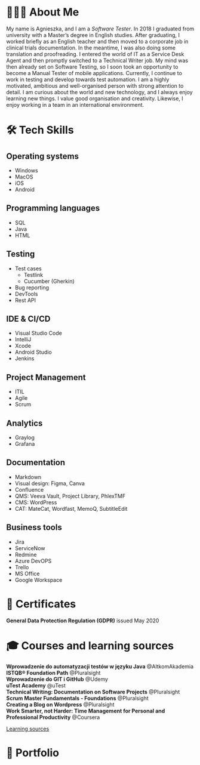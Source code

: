 # 👩🏻‍💻 About Me
My name is Agnieszka, and I am a *Software Tester*. In 2018 I graduated from university with a Master’s degree in English studies. After graduating, I worked briefly as an English teacher and then moved to a corporate job in clinical trials documentation. In the meantime, I was also doing some translation and proofreading. I entered the world of IT as a Service Desk Agent and then promptly switched to a Technical Writer job. My mind was then already set on Software Testing, so I soon took an opportunity to become a Manual Tester of mobile applications. Currently, I continue to work in testing and develop towards test automation. I am a highly motivated, ambitious and well-organised person with strong attention to detail. I am curious about the world and new technology, and I always enjoy learning new things. I value good organisation and creativity. Likewise, I enjoy working in a team in an international environment.

# 🛠️ Tech Skills
## Operating systems
* Windows
* MacOS
* iOS
* Android
## Programming languages
* SQL
* Java
* HTML
## Testing
* Test cases
	* Testlink
	* Cucumber (Gherkin)
* Bug reporting
* DevTools
* Rest API
## IDE & CI/CD 
* Visual Studio Code
* IntelliJ
* Xcode
* Android Studio
* Jenkins
## Project Management
* ITIL
* Agile
* Scrum
## Analytics
* Graylog
* Grafana
## Documentation
* Markdown
* Visual design: Figma, Canva
* Confluence
* QMS: Veeva Vault, Project Library, PhlexTMF
* CMS: WordPress
* CAT: MateCat, Wordfast, MemoQ, SubtitleEdit
## Business tools
* Jira
* ServiceNow
* Redmine
* Azure DevOPS
* Trello
* MS Office
* Google Workspace

# 📜 Certificates
**General Data Protection Regulation (GDPR)** issued May 2020

# 🎓 Courses and learning sources
**Wprowadzenie do automatyzacji testów w języku Java** @AltkomAkademia\
**ISTQB® Foundation Path** @Pluralsight\
**Wprowadzenie do GIT i GitHub** @Udemy\
**uTest Academy** @uTest\
**Technical Writing: Documentation on Software Projects** @Pluralsight\
**Scrum Master Fundamentals - Foundations** @Pluralsight\
**Creating a Blog on Wordpress** @Pluralsight\
**Work Smarter, not Harder: Time Management for Personal and Professional Productivity** @Coursera

[Learning sources](learning_sources.md)

# 📂 Portfolio